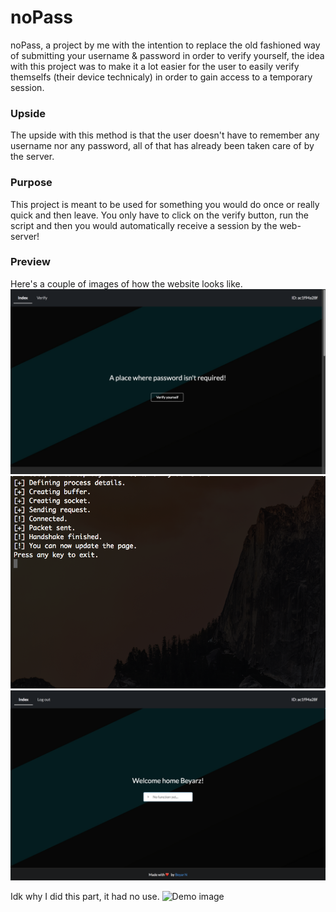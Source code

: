 # noPass
noPass, a project by me with the intention to replace the old fashioned way of submitting your username & password in order to verify yourself, the idea with this project was to make it a lot easier for the user to easily verify themselfs (their device technicaly) in order to gain access to a temporary session.

### Upside
The upside with this method is that the user doesn't have to remember any username nor any password, all of that has already been taken care of by the server.

### Purpose
This project is meant to be used for something you would do once or really quick and then leave.
You only have to click on the verify button, run the script and then you would automatically receive a session by the web-server!

### Preview
Here's a couple of images of how the website looks like.
![Demo image](media/index.png)
![Demo image](media/verification.png)
![Demo image](media/home.png)

Idk why I did this part, it had no use.
![Demo image](hmedia/about.png)
